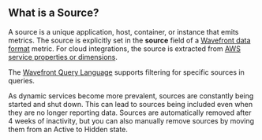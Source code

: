 ## What is a Source?

A source is a unique application, host, container, or instance that emits metrics. The source is explicitly set
in the **source** field of a [Wavefront data format](https://community.wavefront.com/docs/DOC-1031) metric. For
cloud integrations, the source is extracted from [AWS service properties or dimensions](https://community.wavefront.com/docs/DOC-1032#jive_content_id_Wavefront_Source_Field).

The [Wavefront Query Language](https://community.wavefront.com/docs/DOC-1019) supports filtering for specific sources in queries.

As dynamic services become more prevalent, sources are constantly being started and shut down.
This can lead to sources being included even when they are no longer reporting data. Sources are automatically removed
after 4 weeks of inactivity, but you can also manually remove sources by moving them from an Active to Hidden state.
